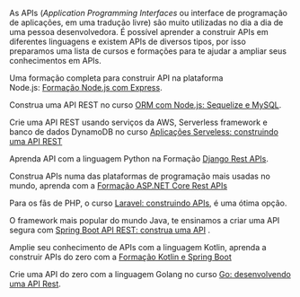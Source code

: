 As APIs (_Application Programming Interfaces_ ou interface de programação de aplicações, em uma tradução livre) são muito utilizadas no dia a dia de uma pessoa desenvolvedora. É possível aprender a construir APIs em diferentes linguagens e existem APIs de diversos tipos, por isso preparamos uma lista de cursos e formações para te ajudar a ampliar seus conhecimentos em APIs.

Uma formação completa para construir API na plataforma Node.js: [Formação Node.js com Express](https://cursos.alura.com.br/formacao-node-js-express).

Construa uma API REST no curso [ORM com Node.js: Sequelize e MySQL](https://cursos.alura.com.br/course/orm-nodejs-api-sequelize-mysql).

Crie uma API REST usando serviços da AWS, Serverless framework e banco de dados DynamoDB no curso [Aplicações Serveless: construindo uma API REST](https://cursos.alura.com.br/course/aplicacoes-serverless-construindo-api-rest)

Aprenda API com a linguagem Python na Formação [Django Rest APIs](https://cursos.alura.com.br/formacao-django-rest).

Construa APIs numa das plataformas de programação mais usadas no mundo, aprenda com a [Formação ASP.NET Core Rest APIs](https://cursos.alura.com.br/formacao-dotnet)

Para os fãs de PHP, o curso [Laravel: construindo APIs](https://cursos.alura.com.br/course/laravel-construindo-apis), é uma ótima opção.

O framework mais popular do mundo Java, te ensinamos a criar uma API segura com [Spring Boot API REST: construa uma API](https://cursos.alura.com.br/course/spring-boot-api-rest) .

Amplie seu conhecimento de APIs com a linguagem Kotlin, aprenda a construir APIs do zero com a [Formação Kotlin e Spring Boot](https://cursos.alura.com.br/formacao-kotlin-spring-boot)

Crie uma API do zero com a linguagem Golang no curso [Go: desenvolvendo uma API Rest](https://cursos.alura.com.br/course/go-desenvolvendo-api-rest).